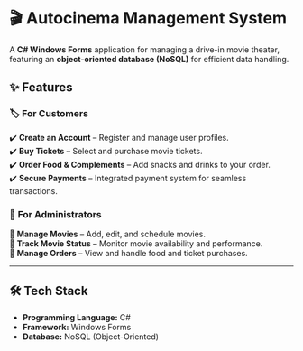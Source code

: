 # 🎬 Autocinema Management System  

A **C# Windows Forms** application for managing a drive-in movie theater, featuring an **object-oriented database (NoSQL)** for efficient data handling.  

## ✨ Features  

### 🏷️ **For Customers**  
✔️ **Create an Account** – Register and manage user profiles.  
✔️ **Buy Tickets** – Select and purchase movie tickets.  
✔️ **Order Food & Complements** – Add snacks and drinks to your order.  
✔️ **Secure Payments** – Integrated payment system for seamless transactions.  

### 🔧 **For Administrators**  
🔹 **Manage Movies** – Add, edit, and schedule movies.  
🔹 **Track Movie Status** – Monitor movie availability and performance.  
🔹 **Manage Orders** – View and handle food and ticket purchases.  

---

## 🛠️ Tech Stack  
- **Programming Language:** C#  
- **Framework:** Windows Forms  
- **Database:** NoSQL (Object-Oriented)  
